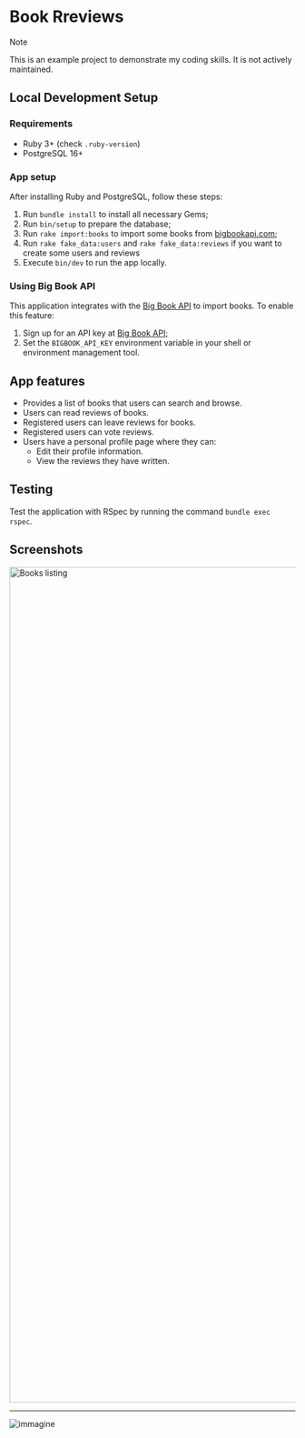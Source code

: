 # Book Rreviews

> [!NOTE]
> This is an example project to demonstrate my coding skills. It is not actively maintained.

## Local Development Setup

### Requirements

* Ruby 3+ (check `.ruby-version`)
* PostgreSQL 16+

### App setup

After installing Ruby and PostgreSQL, follow these steps:

1. Run `bundle install` to install all necessary Gems;
2. Run `bin/setup` to prepare the database;
3. Run `rake import:books` to import some books from [bigbookapi.com](https://bigbookapi.com/);
4. Run `rake fake_data:users` and `rake fake_data:reviews` if you want to create some users and reviews
5. Execute `bin/dev` to run the app locally.

### Using Big Book API

This application integrates with the [Big Book API](https://bigbookapi.com/) to import books. To enable this feature:

1. Sign up for an API key at [Big Book API](https://bigbookapi.com/);
2. Set the `BIGBOOK_API_KEY` environment variable in your shell or environment management tool.

## App features

* Provides a list of books that users can search and browse.
* Users can read reviews of books.
* Registered users can leave reviews for books.
* Registered users can vote reviews.
* Users have a personal profile page where they can:
  * Edit their profile information.
  * View the reviews they have written.

## Testing

Test the application with RSpec by running the command `bundle exec rspec`.

## Screenshots

<img width="1470" alt="Books listing" src="https://github.com/user-attachments/assets/4be75fff-aa09-41a2-b82c-766f39455312">

---

![immagine](https://github.com/user-attachments/assets/920ce6e9-a595-4a40-8b43-1ab3e40d2c57)
